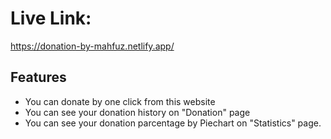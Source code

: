 # Live Link: 
https://donation-by-mahfuz.netlify.app/

Features
-
- You can donate by one click from this website
- You can see your donation history on "Donation" page
- You can see your donation parcentage by Piechart on "Statistics" page.

